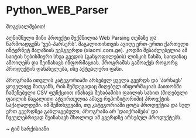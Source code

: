 # Python_WEB_Parser

მოგესალმებით!

აღნიშნული მინი პროექტი შექმნილია Web Parsing თემაზე და წარმოადგენს 'ვებ-პარსერს'. მაგალითისთვის ავიღე ერთ-ერთი ქართული ინტერნეტ მაღაზიის ვებგვერდი (xiaomi.com.ge). კოდში შესაძლებელია ამ საიტის ნებისმიერი სხვა გვედის (განყოფილების) ლინკის ჩასმა, საიდანაც ამოიღებს და შეინახავს ინფორმაციას. პროგრამას გამოაქვს როგორც პროდუქტის დასახელება, ისე აქტუალური ფასი.

პროგრამა ითვლის კატეგორიაში არსებულ ყველა გვერდს და 'პარსავს' ყოველივე მათგანს, რის შემდეგადაც მიღებულ ინფორმაციას პაითონში ჩაშენებული CSV ფუნქციით ინახავს შესაბამისი ფაილის სახით (მიღებული ფაილის მაგალითი ატვირთულია ამავე რეპოზიტორიში) პროექტის საქაღალდეში. იმ შემთხვევაში, თუ კატეგორიაში ცოტა პროდუქტია და სულ ერთ გვერდზეა განლაგებული, პროგრამა არ 'დაიქრაშება' და ჩვეულებრივად შეინახავს მხოლოდ ამ გვერდზე არსებულ პროდუქტებს.

~ ტიმ სარქისიანი
